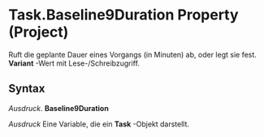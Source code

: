 
# Task.Baseline9Duration Property (Project)

Ruft die geplante Dauer eines Vorgangs (in Minuten) ab, oder legt sie fest.  **Variant** -Wert mit Lese-/Schreibzugriff.


## Syntax

 _Ausdruck_. **Baseline9Duration**

 _Ausdruck_ Eine Variable, die ein **Task** -Objekt darstellt.

